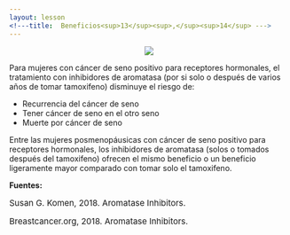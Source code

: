 ```yaml
---
layout: lesson
<!---title:  Beneficios<sup>13</sup><sup>,</sup><sup>14</sup> --->
---
```


<p align="center">
<!--img src="https://scnslabutsa.github.io/myhthelperEduContent/Images/AI1.png"/-->
<img src="https://scnslabutsa.github.io/myhthelperEduContent/Images/Komen_AAdoctor_with_patient.png"/>
</p>

Para mujeres con cáncer de seno positivo para receptores hormonales, el tratamiento con inhibidores de aromatasa (por si solo o después de varios años de tomar tamoxifeno) disminuye el riesgo de:

* Recurrencia del cáncer de seno
* Tener cáncer de seno en el otro seno
* Muerte por cáncer de seno

Entre las mujeres posmenopáusicas con cáncer de seno positivo para receptores hormonales, los inhibidores de aromatasa (solos o tomados después del tamoxifeno) ofrecen el mismo beneficio o un beneficio ligeramente mayor comparado con tomar solo el tamoxifeno. 

**Fuentes:**

<span style="font-size:15px;">Susan G. Komen, 2018. Aromatase Inhibitors.</span>

<span style="font-size:15px;">Breastcancer.org, 2018. Aromatase Inhibitors.</span>
